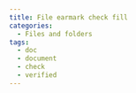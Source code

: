 ```yaml
---
title: File earmark check fill
categories:
  - Files and folders
tags:
  - doc
  - document
  - check
  - verified
---
```

